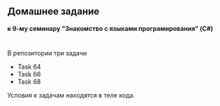 
## **Домашнее задание**
**к 9-му семинару "Знакомство с языками програмирования" (C#)**
#

В репозитории три задачи 
* Task 64
* Task 66
* Task 68

Условия к задачам находятся в теле кода.
